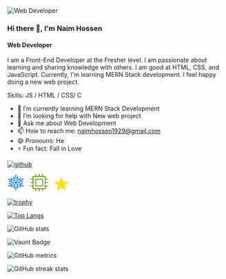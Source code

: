 ![Web Developer](https://scontent.fdac135-1.fna.fbcdn.net/v/t39.30808-6/455817432_1615391769036965_5940590979410828170_n.png?_nc_cat=100&ccb=1-7&_nc_sid=cc71e4&_nc_ohc=2G8SpzsI_PwQ7kNvgGgBMHN&_nc_ht=scontent.fdac135-1.fna&oh=00_AYBWULvqWVJvJarFsCiiLcvn47jAqUA2uz4G5_wFwQeuVg&oe=66C8012B)
### Hi there 👋, I'm Naim Hossen
#### Web Developer

I am a Front-End Developer at the Fresher level. I am passionate about learning and sharing knowledge with others. I am good at HTML, CSS, and JavaScript. Currently, I'm learning MERN Stack development. I feel happy doing a new web project.

Skills:  JS / HTML / CSS/ C 

- 🌱 I’m currently learning MERN Stack Development 
- 🤔 I’m looking for help with New web project 
- 💬 Ask me about Web Development  
- 📫 How to reach me: naimhossen1929@gmail.com 
- 😄 Pronouns: He 
- ⚡ Fun fact: Fall in Love  


[<img src='https://cdn.jsdelivr.net/npm/simple-icons@3.0.1/icons/github.svg' alt='github' height='40'>](https://github.com/naimhossen1929)  

<a href='https://archiveprogram.github.com/'><img src='https://raw.githubusercontent.com/acervenky/animated-github-badges/master/assets/acbadge.gif' width='40' height='40'></a> <a href='https://docs.github.com/en/developers'><img src='https://raw.githubusercontent.com/acervenky/animated-github-badges/master/assets/devbadge.gif' width='40' height='40'></a> <a href='https://stars.github.com/'><img src='https://raw.githubusercontent.com/acervenky/animated-github-badges/master/assets/starbadge.gif' width='35' height='35'></a> 

[![trophy](https://github-profile-trophy.vercel.app/?username=naimhossen1929)](https://github.com/ryo-ma/github-profile-trophy)

[![Top Langs](https://github-readme-stats.vercel.app/api/top-langs/?username=naimhossen1929)](https://github.com/anuraghazra/github-readme-stats)

![GitHub stats](https://github-readme-stats.vercel.app/api?username=naimhossen1929&show_icons=true&count_private=true)  

![Vaunt Badge](https://api.vaunt.dev/v1/github/entities/naimhossen1929/contributions?format=svg&private=true)  

![GitHub metrics](https://metrics.lecoq.io/naimhossen1929)  

![GitHub streak stats](https://streak-stats.demolab.com/?user=naimhossen1929)  


